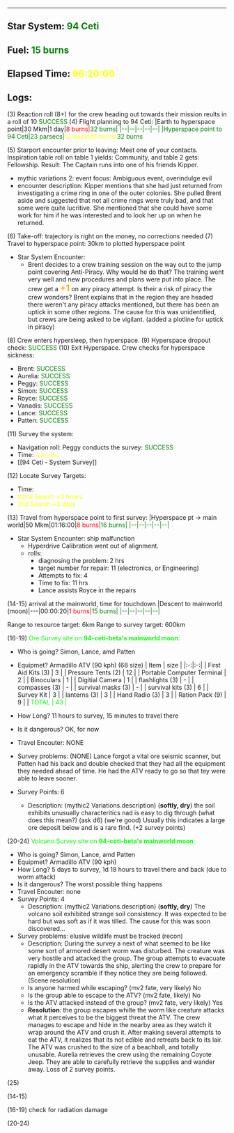 ___
## Star System: <span style="color: green">94 Ceti</span>
## Fuel: <span style="color: green">15 burns</span>
## Elapsed Time: <span style="color: yellow">96:20:00</span>

## Logs:

(3) Reaction roll (8+) for the crew heading out towards their mission reults in a roll of 10 <span style="color: green">SUCCESS </span> 
(4) Flight planning to 94 Ceti: 
|Earth to hyperspace point|30 Mkm|1 day|<span style="color: red">8 burns</s>|<span style="color: green">32 burns</s>|
|--|--|--|--|--|
|Hyperspace point to 94 Ceti|23 parsecs|<span style="color: yellow">12 weeks</s>|0 burns|<span style="color: green">32 burns</s>

(5) Starport encounter prior to leaving: Meet one of your contacts. Inspiration table roll on table 1 yields: Community, and table 2 gets: Fellowship. Result: The Captain runs into one of his friends Kipper.
- mythic variations 2: event focus: Ambiguous event, overindulge evil
- encounter description: Kipper mentions that she had just returned from investigating a crime ring in one of the outer colonies. She pulled Brent aside and suggested that not all crime rings were truly bad, and that some were quite lucritive. She mentioned that she could have some work for him if he was interested and to look her up on when he returned.

(6) Take-off: trajectory is right on the money, no corrections needed
(7) Travel to hyperspace point: 30km to plotted hyperspace point
- Star System Encounter: 
  - Brent decides to a crew training session on the way out to the jump point covering Anti-Piracy. Why would he do that? The training went very well and new procedures and plans were put into place. The crew get a **<span style="color: #FFAA00; font-size:20px">+1</s>** on any piracy attempt. Is their a risk of piracy the crew wonders? Brent explains that in the region they are headed there weren't any piracy attacks mentioned, but there has been an uptick in some other regions. The cause for this was unidentified, but crews are being asked to be vigilant. (added a plotline for uptick in piracy)
    
(8) Crew enters hypersleep, then hyperspace.
(9) Hyperspace dropout check: <span style="color: green">SUCCESS </span>
(10) Exit Hyperspace. Crew checks for hyperspace sickness:
- Brent: <span style="color: green">SUCCESS </span>
- Aurelia: <span style="color: green">SUCCESS </span>
- Peggy: <span style="color: green">SUCCESS </span>
- Simon: <span style="color: green">SUCCESS </span>
- Royce: <span style="color: green">SUCCESS </span>
- Vanadis: <span style="color: green">SUCCESS </span>
- Lance: <span style="color: green">SUCCESS </span>
- Patten: <span style="color: green">SUCCESS </span>

(11) Survey the system: 
- Navigation roll: Peggy conducts the survey:<span style="color: green"> SUCCESS </span>
- Time: <span style="color: yellow">4 hours</s>
- [[94 Ceti - System Survey]]

(12) Locate Survey Targets:
* Time: 
* <span style="color: yellow">Initial Search->3 hours</s>
* <span style="color: yellow">2nd Search->3 days</s>

(13) Travel from hyperspace point to first survey:
|Hyperspace pt -> main world|50 Mkm|01:16:00|<span style="color: red">8 burns</s>|<span style="color: green">16 burns</s>|
|--|--|--|--|--|

* Star System Encounter: ship malfunction
	* Hyperdrive Calibration went out of alignment.
	* rolls:
		* diagnosing the problem: 2 hrs
		* target number for repair: 11 (electronics, or Engineering)
		* Attempts to fix: 4
		* Time to fix: 11 hrs
		* Lance assists Royce in the repairs

(14-15) arrival at the mainworld, time for touchdown
|Descent to mainworld (moon)|---|00:00:20|<span style="color: red">1 burns</s>|<span style="color: green">15 burns</s>|
|--|--|--|--|--|

Range to resource target: 6km
Range to survey target: 600km

(16-19) <span style="color: #00ff00">Ore</s> Survey site on **94-ceti-beta's mainworld moon**:
* Who is going? Simon, Lance, amd Patten
* Equipmet? Armadillo ATV (90 kph) (68 size)
| Item | size |
|:-:|:-:|
| First Aid Kits (3) | 3 |
| Pressure Tents (2) | 12 |
| Portable Computer Terminal | 2 |
| Binoculars | 1 |
| Digitial Camera | 1 |
| flashlights (3) | - |
| compasses (3) | - |
| survival masks (3) | - |
| survival kits (3) | 6 |
| Survey Kit | 3 |
| lanterns (3) | 3 |
| Hand Radio (3) | 3 |
| Ration Pack (9) | 9 |
| <span style="color: #00ff00">TOTAL</s> | <span style="color: #00ff00">43</s> |

* How Long? 11 hours to survey, 15 minutes to travel there 
* Is it dangerous? OK, for now
* Travel Encouter: NONE
* Survey problems: (NONE) Lance forgot a vital ore seismic scanner, but Patten had his back and double checked that they had all the equipment they needed ahead of time. He had the ATV ready to go so that tey were able to leave sooner. 
* Survey Points: 6 
	* Description: (mythic2 Variations.description) (**softly, dry**)
	  the soil exhibits unusually characteritics nad is easy to dig through (what does this mean?) (ask d6) 
	  (we're good) Usually this indicates a large ore deposit below and is a rare find. (+2 survey points)

(20-24) <span style="color: #00ff00">Volcano</s> Survey site on **94-ceti-beta's mainworld moon**:
* Who is going? Simon, Lance, amd Patten
* Equipmet? Armadillo ATV (90 kph)
* How Long?  5 days to survey, 1d 18 hours to travel there and back (due to worm attack)
* Is it dangerous? The worst possible thing happens
* Travel Encouter: none
* Survey Points: 4
	* Description: (mythic2 Variations.description) (**softly, dry**) The volcano soil exhibited strange soil consistency. It was expected to be hard but was soft as if it was tilled. The cause for this was soon discovered...
* Survey problems: elusive wildlife must be tracked (recon)
	* Description: During the survey a next of what seemed to be like some sort of armored desert worm was disturbed. The creature was very hostile and attacked the group. The group attempts to evacuate rapidly in the ATV towards the ship, alerting the crew to prepare for an emergency scramble if they notice they are being followed. (Scene resolution)
	* Is anyone harmed while escaping? (mv2 fate, very likely) No
	* Is the group able to escape to the ATV? (mv2 fate, likely) No
	* Is the ATV attacked instead of the group? (mv2 fate, very likely) Yes
	* **Resolution**: the group escapes whilte the worm like creature attacks what it perceives to be the biggest threat the ATV. The crew manages to escape and hide in the nearby area as they watch it wrap around the ATV and crush it. After making several attempts to eat the ATV, it realizes that its not edible and retreats back to its lair. The ATV was crushed to the size of a beachball, and totally unusable. Aurelia retrieves the crew using the remaining Coyote Jeep. They are able to carefully retrieve the supplies and wander away. Loss of 2 survey points.

(25)

(14-15)

(16-19) check for radiation damage

(20-24)